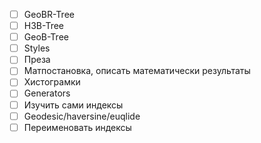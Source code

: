 
- [ ] GeoBR-Tree
- [ ] H3B-Tree
- [ ] GeoB-Tree
- [ ] Styles
- [ ] Преза
- [ ] Матпостановка, описать математически результаты
- [ ] Хистограмки
- [ ] Generators
- [ ] Изучить сами индексы
- [ ] Geodesic/haversine/euqlide
- [ ] Переименовать индексы